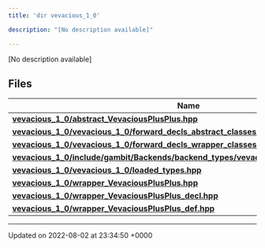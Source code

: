 ```yaml
---
title: 'dir vevacious_1_0'

description: "[No description available]"

---
```







[No description available]

## Files

| Name           |
| -------------- |
| **[vevacious_1_0/abstract_VevaciousPlusPlus.hpp](/documentation/code/gambit_sphinx/files/abstract__vevaciousplusplus_8hpp/#file-abstract-vevaciousplusplus.hpp)**  |
| **[vevacious_1_0/vevacious_1_0/forward_decls_abstract_classes.hpp](/documentation/code/gambit_sphinx/files/vevacious__1__0_2forward__decls__abstract__classes_8hpp/#file-vevacious-1-0/forward-decls-abstract-classes.hpp)**  |
| **[vevacious_1_0/vevacious_1_0/forward_decls_wrapper_classes.hpp](/documentation/code/gambit_sphinx/files/vevacious__1__0_2forward__decls__wrapper__classes_8hpp/#file-vevacious-1-0/forward-decls-wrapper-classes.hpp)**  |
| **[vevacious_1_0/include/gambit/Backends/backend_types/vevacious_1_0/identification.hpp](/documentation/code/gambit_sphinx/files/include_2gambit_2backends_2backend__types_2vevacious__1__0_2identification_8hpp/#file-include/gambit/backends/backend-types/vevacious-1-0/identification.hpp)**  |
| **[vevacious_1_0/vevacious_1_0/loaded_types.hpp](/documentation/code/gambit_sphinx/files/vevacious__1__0_2loaded__types_8hpp/#file-vevacious-1-0/loaded-types.hpp)**  |
| **[vevacious_1_0/wrapper_VevaciousPlusPlus.hpp](/documentation/code/gambit_sphinx/files/wrapper__vevaciousplusplus_8hpp/#file-wrapper-vevaciousplusplus.hpp)**  |
| **[vevacious_1_0/wrapper_VevaciousPlusPlus_decl.hpp](/documentation/code/gambit_sphinx/files/wrapper__vevaciousplusplus__decl_8hpp/#file-wrapper-vevaciousplusplus-decl.hpp)**  |
| **[vevacious_1_0/wrapper_VevaciousPlusPlus_def.hpp](/documentation/code/gambit_sphinx/files/wrapper__vevaciousplusplus__def_8hpp/#file-wrapper-vevaciousplusplus-def.hpp)**  |






-------------------------------

Updated on 2022-08-02 at 23:34:50 +0000
